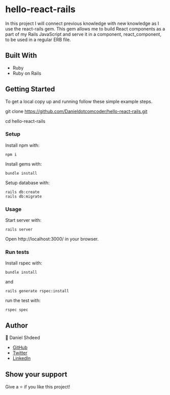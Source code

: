 # hello-react-rails

In this project I will connect previous knowledge with new knowledge as I use the react-rails gem. This gem allows me to build React components as a part of my Rails JavaScript and serve it in a component, react_component, to be used in a regular ERB file.

## Built With

- Ruby
- Ruby on Rails

## Getting Started

To get a local copy up and running follow these simple example steps.

git clone https://github.com/Danieldotcomcoder/hello-react-rails.git

cd hello-react-rails

### Setup

Install npm with:

```
npm i
```
Install gems with:

```
bundle install
```
Setup database with:

```
rails db:create
rails db:migrate
```
### Usage

Start server with:

```
rails server
```

Open http://localhost:3000/ in your browser.

### Run tests

Install rspec with:

```
bundle install
```

and

```
rails generate rspec:install
```

run the test with:

```
rspec spec
```

## Author
👤 Daniel Shdeed

- [GitHub](https://github.com/Danieldotcomcoder)
- [Twitter](https://twitter.com/DannyDotcoder)
- [LinkedIn](https://www.linkedin.com/in/daniel-shdeed/)

## Show your support

Give a ⭐️ if you like this project!

